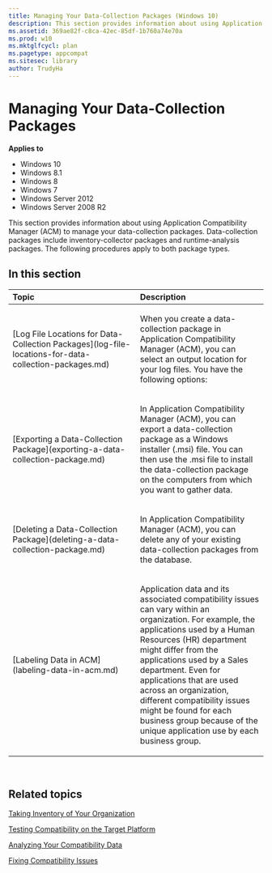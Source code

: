 ```yaml
---
title: Managing Your Data-Collection Packages (Windows 10)
description: This section provides information about using Application Compatibility Manager (ACM) to manage your data-collection packages.
ms.assetid: 369ae82f-c8ca-42ec-85df-1b760a74e70a
ms.prod: w10
ms.mktglfcycl: plan
ms.pagetype: appcompat
ms.sitesec: library
author: TrudyHa
---
```


# Managing Your Data-Collection Packages


**Applies to**

-   Windows 10
-   Windows 8.1
-   Windows 8
-   Windows 7
-   Windows Server 2012
-   Windows Server 2008 R2

This section provides information about using Application Compatibility Manager (ACM) to manage your data-collection packages. Data-collection packages include inventory-collector packages and runtime-analysis packages. The following procedures apply to both package types.

## In this section


<table>
<colgroup>
<col width="50%" />
<col width="50%" />
</colgroup>
<thead>
<tr class="header">
<th align="left">Topic</th>
<th align="left">Description</th>
</tr>
</thead>
<tbody>
<tr class="odd">
<td align="left"><p>[Log File Locations for Data-Collection Packages](log-file-locations-for-data-collection-packages.md)</p></td>
<td align="left"><p>When you create a data-collection package in Application Compatibility Manager (ACM), you can select an output location for your log files. You have the following options:</p></td>
</tr>
<tr class="even">
<td align="left"><p>[Exporting a Data-Collection Package](exporting-a-data-collection-package.md)</p></td>
<td align="left"><p>In Application Compatibility Manager (ACM), you can export a data-collection package as a Windows installer (.msi) file. You can then use the .msi file to install the data-collection package on the computers from which you want to gather data.</p></td>
</tr>
<tr class="odd">
<td align="left"><p>[Deleting a Data-Collection Package](deleting-a-data-collection-package.md)</p></td>
<td align="left"><p>In Application Compatibility Manager (ACM), you can delete any of your existing data-collection packages from the database.</p></td>
</tr>
<tr class="even">
<td align="left"><p>[Labeling Data in ACM](labeling-data-in-acm.md)</p></td>
<td align="left"><p>Application data and its associated compatibility issues can vary within an organization. For example, the applications used by a Human Resources (HR) department might differ from the applications used by a Sales department. Even for applications that are used across an organization, different compatibility issues might be found for each business group because of the unique application use by each business group.</p></td>
</tr>
</tbody>
</table>

 

## Related topics


[Taking Inventory of Your Organization](taking-inventory-of-your-organization.md)

[Testing Compatibility on the Target Platform](testing-compatibility-on-the-target-platform.md)

[Analyzing Your Compatibility Data](analyzing-your-compatibility-data.md)

[Fixing Compatibility Issues](fixing-compatibility-issues.md)

 

 





